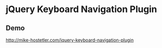 # jQuery Keyboard Navigation Plugin

## Demo

http://mike-hostetler.com/jquery-keyboard-navigation-plugin

